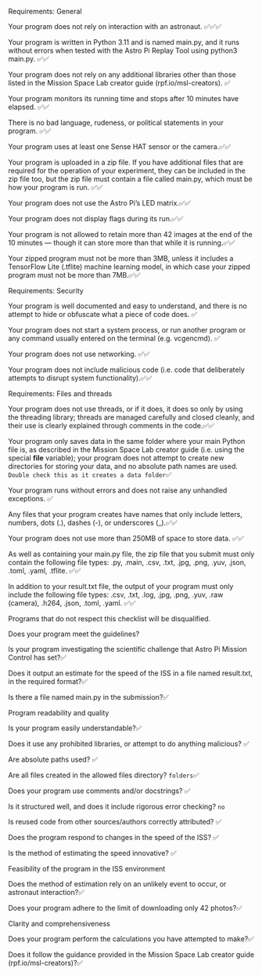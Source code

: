 Requirements: General

Your program does not rely on interaction with an astronaut. ✅✅✅

Your program is written in Python 3.11 and is named main.py, and it runs without errors when tested with the Astro Pi Replay Tool using python3 main.py. ✅✅

Your program does not rely on any additional libraries other than those listed in the Mission Space Lab creator guide (rpf.io/msl-creators).  ✅


Your program monitors its running time and stops after 10 minutes have elapsed. ✅✅

There is no bad language, rudeness, or political statements in your program. ✅✅

Your program uses at least one Sense HAT sensor or the camera.✅✅

Your program is uploaded in a zip file. If you have additional files that are required for the operation of your experiment, they can be included in the zip file too, but the zip file must contain a file called main.py, which must be how your program is run. ✅✅

Your program does not use the Astro Pi’s LED matrix.✅✅

Your program does not display flags during its run.✅✅

Your program is not allowed to retain more than 42 images at the end of the 10 minutes — though it can store more than that while it is running.✅✅

Your zipped program must not be more than 3MB, unless it includes a TensorFlow Lite (.tflite) machine learning model, in which case your zipped program must not be more than 7MB.✅✅

Requirements: Security

Your program is well documented and easy to understand, and there is no attempt to hide or obfuscate what a piece of code does. ✅

Your program does not start a system process, or run another program or any command usually entered on the terminal (e.g. vcgencmd). ✅

Your program does not use networking. ✅✅

Your program does not include malicious code (i.e. code that deliberately attempts to disrupt system functionality).✅✅

Requirements: Files and threads

Your program does not use threads, or if it does, it does so only by using the threading library; threads are managed carefully and closed cleanly, and their use is clearly explained through comments in the code.✅✅

Your program only saves data in the same folder where your main Python file is, as described in the Mission Space Lab creator guide (i.e. using the special __file__ variable); your program does not attempt to create new directories for storing your data, and no absolute path names are used. ```Double check this as it creates a data folder```✅

Your program runs without errors and does not raise any unhandled exceptions. ✅

Any files that your program creates have names that only include letters, numbers, dots (.), dashes (-), or underscores (_).✅✅

Your program does not use more than 250MB of space to store data. ✅✅

As well as containing your main.py file, the zip file that you submit must only contain the following file types: .py, .main, .csv, .txt, .jpg, .png, .yuv, .json, .toml, .yaml, .tflite. ✅✅

In addition to your result.txt file, the output of your program must only include the following file types: .csv, .txt, .log, .jpg, .png, .yuv, .raw (camera), .h264, .json, .toml, .yaml. ✅✅

Programs that do not respect this checklist will be disqualified.


Does your program meet the guidelines? 

Is your program investigating the scientific challenge that Astro Pi Mission Control has set?✅

Does it output an estimate for the speed of the ISS in a file named result.txt, in the required format?✅

Is there a file named main.py in the submission?✅

Program readability and quality

Is your program easily understandable?✅

Does it use any prohibited libraries, or attempt to do anything malicious? ✅

Are absolute paths used? ✅

Are all files created in the allowed files directory? ```folders```✅

Does your program use comments and/or docstrings? ✅

Is it structured well, and does it include rigorous error checking? ```no```

Is reused code from other sources/authors correctly attributed? ✅

Does the program respond to changes in the speed of the ISS? ✅

Is the method of estimating the speed innovative? ✅

Feasibility of the program in the ISS environment

Does the method of estimation rely on an unlikely event to occur, or astronaut interaction?✅

Does your program adhere to the limit of downloading only 42 photos?✅

Clarity and comprehensiveness

Does your program perform the calculations you have attempted to make?✅

Does it follow the guidance provided in the Mission Space Lab creator guide (rpf.io/msl-creators)?✅